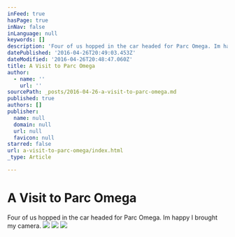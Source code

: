 ```yaml
---
inFeed: true
hasPage: true
inNav: false
inLanguage: null
keywords: []
description: 'Four of us hopped in the car headed for Parc Omega. Im happy I brought my camera. '
datePublished: '2016-04-26T20:49:03.453Z'
dateModified: '2016-04-26T20:48:47.060Z'
title: A Visit to Parc Omega
author:
  - name: ''
    url: ''
sourcePath: _posts/2016-04-26-a-visit-to-parc-omega.md
published: true
authors: []
publisher:
  name: null
  domain: null
  url: null
  favicon: null
starred: false
url: a-visit-to-parc-omega/index.html
_type: Article

---
```

# A Visit to Parc Omega

Four of us hopped in the car headed for Parc Omega. Im happy I brought my camera. ![](https://the-grid-user-content.s3-us-west-2.amazonaws.com/4940ed85-1f32-42a9-9344-6984e4a0bbd2.jpg)
![](https://the-grid-user-content.s3-us-west-2.amazonaws.com/17f5fe49-8b91-46f4-a443-83b245a77e53.jpg)
![](https://the-grid-user-content.s3-us-west-2.amazonaws.com/40815590-7c17-4b41-aaee-41ee9deda4f7.jpg)